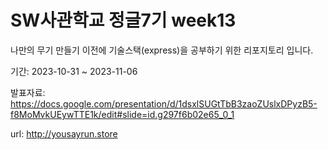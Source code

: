 # SW사관학교 정글7기 week13

나만의 무기 만들기 이전에 기술스택(express)을 공부하기 위한 리포지토리 입니다.

기간: 2023-10-31 ~ 2023-11-06

발표자료: https://docs.google.com/presentation/d/1dsxlSUGtTbB3zaoZUslxDPyzB5-f8MoMvkUEywTTE1k/edit#slide=id.g297f6b02e65_0_1

url: http://yousayrun.store




